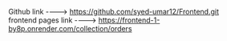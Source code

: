 Github link ---->    https://github.com/syed-umar12/Frontend.git                                             
frontend pages link  ---->   https://frontend-1-by8p.onrender.com/collection/orders

